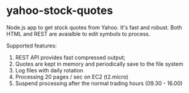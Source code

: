 # yahoo-stock-quotes
Node.js app to get stock quotes from Yahoo. It's fast and robust. Both HTML and REST are avaialble to edit symbols to process.

Supported features:

1. REST API provides fast compressed output;
2. Quotes are kept in memory and periodically save to the file system
3. Log files with daily rotation
4. Processing 20 pages / sec on EC2 (t2.micro)
5. Suspend processing after the normal trading hours (09.30 - 16.00)
